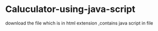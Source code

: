 # Caluculator-using-java-script
download the file which is in html extension ,contains java script in file
